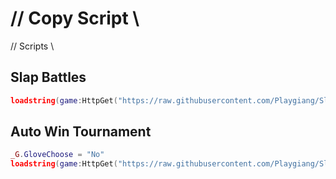 # // Copy Script \\
// Scripts \\

## Slap Battles
```lua
loadstring(game:HttpGet("https://raw.githubusercontent.com/Playgiang/Slap_Battles/main/Slap_Battles.lua"))()
```

## Auto Win Tournament
```lua
_G.GloveChoose = "No"
loadstring(game:HttpGet("https://raw.githubusercontent.com/Playgiang/Slap_Battles/refs/heads/main/File/AutoWin.lua"))()
```
